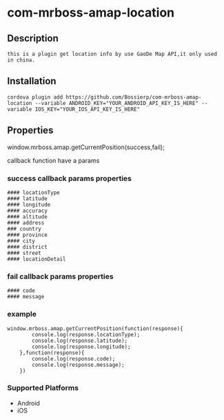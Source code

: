 <!--
# license: Licensed to the Apache Software Foundation (ASF) under one
#         or more contributor license agreements.  See the NOTICE file
#         distributed with this work for additional information
#         regarding copyright ownership.  The ASF licenses this file
#         to you under the Apache License, Version 2.0 (the
#         "License"); you may not use this file except in compliance
#         with the License.  You may obtain a copy of the License at
#
#           http://www.apache.org/licenses/LICENSE-2.0
#
#         Unless required by applicable law or agreed to in writing,
#         software distributed under the License is distributed on an
#         "AS IS" BASIS, WITHOUT WARRANTIES OR CONDITIONS OF ANY
#         KIND, either express or implied.  See the License for the
#         specific language governing permissions and limitations
#         under the License.
-->


# com-mrboss-amap-location

## Description
	this is a plugin get location info by use GaoDe Map API,it only used in china.


## Installation

    cordova plugin add https://github.com/Bossierp/com-mrboss-amap-location --variable ANDROID_KEY="YOUR_ANDROID_API_KEY_IS_HERE" --variable IOS_KEY="YOUR_IOS_API_KEY_IS_HERE"

## Properties

window.mrboss.amap.getCurrentPosition(success,fail);

callback function have a params

### success callback params properties
	#### locationType
	#### latitude
	#### longitude
	#### accuracy
	#### altitude
	#### address
	### country
	#### province
	#### city
	#### district
	#### street
	#### locationDetail

### fail callback params properties
	#### code
	#### message

### example
	window.mrboss.amap.getCurrentPosition(function(response){
			console.log(response.locationType);
			console.log(response.latitude);
			console.log(response.longitude);
		},function(response){
			console.log(response.code);
			console.log(response.message);
		})

### Supported Platforms
- Android
- iOS


